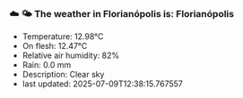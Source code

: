 ### ☁️ 🌤️  The weather in Florianópolis is: Florianópolis

- Temperature: 12.98°C
- On flesh: 12.47°C
- Relative air humidity: 82%
- Rain: 0.0 mm
- Description: Clear sky
- last updated: 2025-07-09T12:38:15.767557
